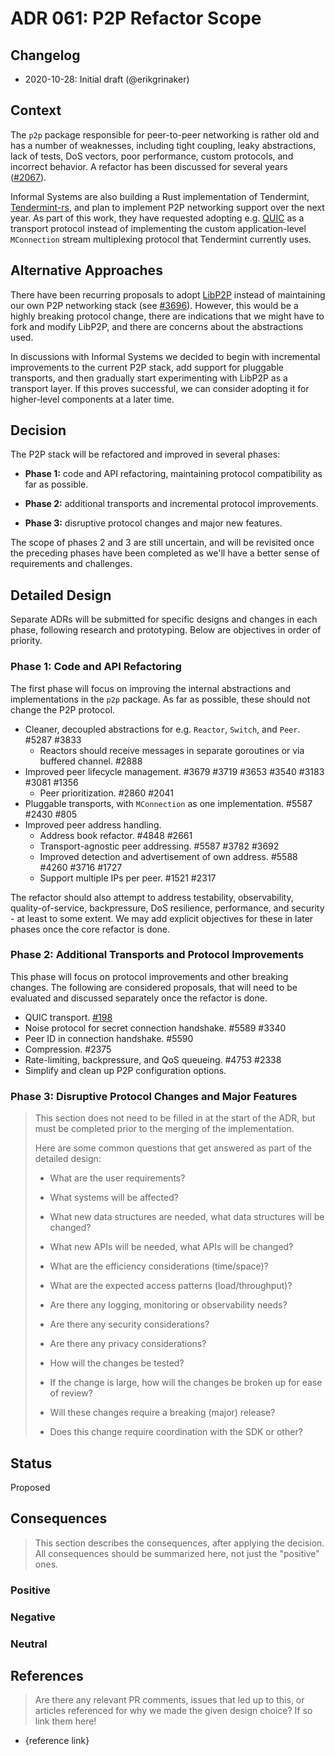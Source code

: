 # ADR 061: P2P Refactor Scope

## Changelog

- 2020-10-28: Initial draft (@erikgrinaker)

## Context

The `p2p` package responsible for peer-to-peer networking is rather old and has a number of weaknesses, including tight coupling, leaky abstractions, lack of tests, DoS vectors, poor performance, custom protocols, and incorrect behavior. A refactor has been discussed for several years ([#2067](https://github.com/tendermint/tendermint/issues/2067)).

Informal Systems are also building a Rust implementation of Tendermint, [Tendermint-rs](https://github.com/informalsystems/tendermint-rs), and plan to implement P2P networking support over the next year. As part of this work, they have requested adopting e.g. [QUIC](https://datatracker.ietf.org/doc/draft-ietf-quic-transport/) as a transport protocol instead of implementing the custom application-level `MConnection` stream multiplexing protocol that Tendermint currently uses.

## Alternative Approaches

There have been recurring proposals to adopt [LibP2P](https://libp2p.io) instead of maintaining our own P2P networking stack (see [#3696](https://github.com/tendermint/tendermint/issues/3696)). However, this would be a highly breaking protocol change, there are indications that we might have to fork and modify LibP2P, and there are concerns about the abstractions used.

In discussions with Informal Systems we decided to begin with incremental improvements to the current P2P stack, add support for pluggable transports, and then gradually start experimenting with LibP2P as a transport layer. If this proves successful, we can consider adopting it for higher-level components at a later time.

## Decision

The P2P stack will be refactored and improved in several phases:

* **Phase 1:** code and API refactoring, maintaining protocol compatibility as far as possible.

* **Phase 2:** additional transports and incremental protocol improvements.

* **Phase 3:** disruptive protocol changes and major new features.

The scope of phases 2 and 3 are still uncertain, and will be revisited once the preceding phases have been completed as we'll have a better sense of requirements and challenges.

## Detailed Design

Separate ADRs will be submitted for specific designs and changes in each phase, following research and prototyping. Below are objectives in order of priority.

### Phase 1: Code and API Refactoring

The first phase will focus on improving the internal abstractions and implementations in the `p2p` package. As far as possible, these should not change the P2P protocol.

* Cleaner, decoupled abstractions for e.g. `Reactor`, `Switch`, and `Peer`. #5287 #3833
    * Reactors should receive messages in separate goroutines or via buffered channel. #2888
* Improved peer lifecycle management. #3679 #3719 #3653 #3540 #3183 #3081 #1356
    * Peer prioritization. #2860 #2041
* Pluggable transports, with `MConnection` as one implementation. #5587 #2430 #805
* Improved peer address handling.
    * Address book refactor. #4848 #2661
    * Transport-agnostic peer addressing. #5587 #3782 #3692
    * Improved detection and advertisement of own address. #5588 #4260 #3716 #1727
    * Support multiple IPs per peer. #1521 #2317

The refactor should also attempt to address testability, observability, quality-of-service, backpressure, DoS resilience, performance, and security - at least to some extent. We may add explicit objectives for these in later phases once the core refactor is done.

### Phase 2: Additional Transports and Protocol Improvements

This phase will focus on protocol improvements and other breaking changes. The following are considered proposals, that will need to be evaluated and discussed separately once the refactor is done.

* QUIC transport. [#198](https://github.com/tendermint/spec/issues/198)
* Noise protocol for secret connection handshake. #5589 #3340
* Peer ID in connection handshake. #5590
* Compression. #2375
* Rate-limiting, backpressure, and QoS queueing. #4753 #2338
* Simplify and clean up P2P configuration options.

### Phase 3: Disruptive Protocol Changes and Major Features



> This section does not need to be filled in at the start of the ADR, but must be completed prior to the merging of the implementation.
>
> Here are some common questions that get answered as part of the detailed design:
>
> - What are the user requirements?
>
> - What systems will be affected?
>
> - What new data structures are needed, what data structures will be changed?
>
> - What new APIs will be needed, what APIs will be changed?
>
> - What are the efficiency considerations (time/space)?
>
> - What are the expected access patterns (load/throughput)?
>
> - Are there any logging, monitoring or observability needs?
>
> - Are there any security considerations?
>
> - Are there any privacy considerations?
>
> - How will the changes be tested?
>
> - If the change is large, how will the changes be broken up for ease of review?
>
> - Will these changes require a breaking (major) release?
>
> - Does this change require coordination with the SDK or other?

## Status

Proposed

## Consequences

> This section describes the consequences, after applying the decision. All consequences should be summarized here, not just the "positive" ones.

### Positive

### Negative

### Neutral

## References

> Are there any relevant PR comments, issues that led up to this, or articles referenced for why we made the given design choice? If so link them here!

- {reference link}

